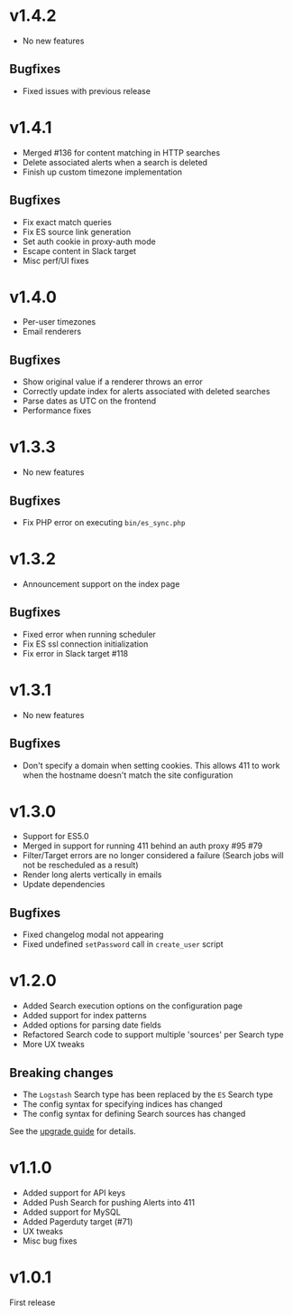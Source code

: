 # v1.4.2 #

- No new features

## Bugfixes ##

- Fixed issues with previous release


# v1.4.1 #

- Merged #136 for content matching in HTTP searches
- Delete associated alerts when a search is deleted
- Finish up custom timezone implementation

## Bugfixes ##

- Fix exact match queries
- Fix ES source link generation
- Set auth cookie in proxy-auth mode
- Escape content in Slack target
- Misc perf/UI fixes


# v1.4.0 #

- Per-user timezones
- Email renderers

## Bugfixes ##

- Show original value if a renderer throws an error
- Correctly update index for alerts associated with deleted searches
- Parse dates as UTC on the frontend
- Performance fixes


# v1.3.3 #

- No new features

## Bugfixes ##

- Fix PHP error on executing `bin/es_sync.php`


# v1.3.2 #

- Announcement support on the index page

## Bugfixes ##

- Fixed error when running scheduler
- Fix ES ssl connection initialization
- Fix error in Slack target #118


# v1.3.1 #

- No new features

## Bugfixes ##

- Don't specify a domain when setting cookies. This allows 411 to work when the hostname doesn't match the site configuration


# v1.3.0 #

- Support for ES5.0
- Merged in support for running 411 behind an auth proxy #95 #79
- Filter/Target errors are no longer considered a failure (Search jobs will not be rescheduled as a result)
- Render long alerts vertically in emails
- Update dependencies

## Bugfixes ##

- Fixed changelog modal not appearing
- Fixed undefined `setPassword` call in `create_user` script


# v1.2.0 #

- Added Search execution options on the configuration page
- Added support for index patterns
- Added options for parsing date fields
- Refactored Search code to support multiple 'sources' per Search type
- More UX tweaks

## Breaking changes ##

- The `Logstash` Search type has been replaced by the `ES` Search type
- The config syntax for specifying indices has changed
- The config syntax for defining Search sources has changed

See the [upgrade guide](/docs/Upgrading.md) for details.


# v1.1.0 #

- Added support for API keys
- Added Push Search for pushing Alerts into 411
- Added support for MySQL
- Added Pagerduty target (#71)
- UX tweaks
- Misc bug fixes


# v1.0.1 #

First release
